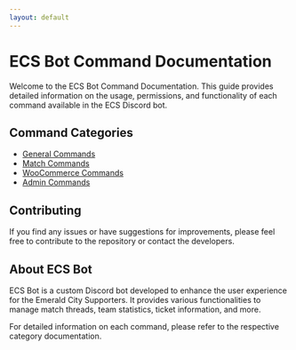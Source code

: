```yaml
---
layout: default
---
```


# ECS Bot Command Documentation

Welcome to the ECS Bot Command Documentation. This guide provides detailed information on the usage, permissions, and functionality of each command available in the ECS Discord bot.


## Command Categories
- [General Commands](GeneralCommands.md)
- [Match Commands](MatchCommands.md)
- [WooCommerce Commands](WooCommerceCommands.md)
- [Admin Commands](AdminCommands.md)


## Contributing
If you find any issues or have suggestions for improvements, please feel free to contribute to the repository or contact the developers.


## About ECS Bot
ECS Bot is a custom Discord bot developed to enhance the user experience for the Emerald City Supporters. It provides various functionalities to manage match threads, team statistics, ticket information, and more.


For detailed information on each command, please refer to the respective category documentation.